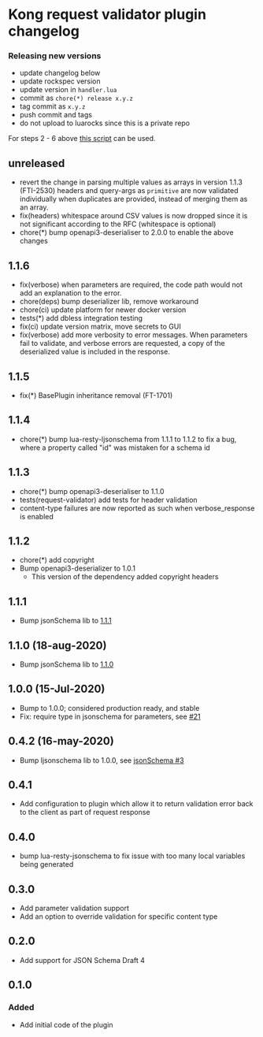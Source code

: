 # Kong request validator plugin changelog

### Releasing new versions

- update changelog below
- update rockspec version
- update version in `handler.lua`
- commit as `chore(*) release x.y.z`
- tag commit as `x.y.z`
- push commit and tags
- do not upload to luarocks since this is a private repo

For steps 2 - 6 above [this script](https://github.com/Kong/kong-ee/blob/master/scripts/bump-plugin) can be used.

## unreleased

- revert the change in parsing multiple values as arrays in version 1.1.3
  (FTI-2530)
  headers and query-args as `primitive` are now validated individually when
  duplicates are provided, instead of merging them as an array.
- fix(headers) whitespace around CSV values is now dropped since it is not
  significant according to the RFC (whitespace is optional)
- chore(*) bump openapi3-deserialiser to 2.0.0 to enable the above changes

## 1.1.6

- fix(verbose) when parameters are required, the code path would not add an
  explanation to the error.
- chore(deps) bump deserializer lib, remove workaround
- chore(ci) update platform for newer docker version
- tests(*) add dbless integration testing
- fix(ci) update version matrix, move secrets to GUI
- fix(verbose) add more verbosity to error messages. When parameters fail to
  validate, and verbose errors are requested, a copy of the deserialized value
  is included in the response.

## 1.1.5

- fix(*) BasePlugin inheritance removal (FT-1701)

## 1.1.4

- chore(*) bump lua-resty-ljsonschema from 1.1.1 to 1.1.2 to fix a bug, where a
  property called "id" was mistaken for a schema id

## 1.1.3

- chore(*) bump openapi3-deserialiser to 1.1.0
- tests(request-validator) add tests for header validation
- content-type failures are now reported as such when verbose_response is enabled

## 1.1.2

- chore(*) add copyright
- Bump openapi3-deserializer to 1.0.1
  - This version of the dependency added copyright headers

## 1.1.1

- Bump jsonSchema lib to [1.1.1][1.1.1-changelog]

## 1.1.0 (18-aug-2020)

- Bump jsonSchema lib to [1.1.0][1.1.0-changelog]

## 1.0.0 (15-Jul-2020)

- Bump to 1.0.0; considered production ready, and stable
- Fix: require type in jsonschema for parameters, see [#21][pr-21]

## 0.4.2 (16-may-2020)

- Bump ljsonschema lib to 1.0.0, see [jsonSchema #3][jsonschema-pr-3]

## 0.4.1

- Add configuration to plugin which allow it to return validation error back
  to the client as part of request response

## 0.4.0

- bump lua-resty-jsonschema to fix issue with too many local variables
  being generated

## 0.3.0

- Add parameter validation support
- Add an option to override validation for specific content type

## 0.2.0

- Add support for JSON Schema Draft 4

## 0.1.0

### Added

- Add initial code of the plugin

[jsonschema-pr-3]: https://github.com/Tieske/lua-resty-ljsonschema/pull/3
[pr-21]: https://github.com/Kong/kong-plugin-enterprise-request-validator/pull/21
[1.1.0-changelog]: https://github.com/Tieske/lua-resty-ljsonschema#110-18-aug-2020
[1.1.1-changelog]: https://github.com/Tieske/lua-resty-ljsonschema#111-28-oct-2020
